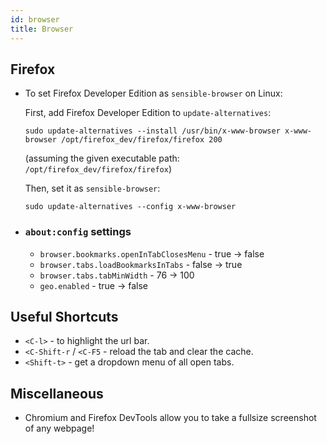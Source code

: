 ```yaml
---
id: browser
title: Browser
---
```


## Firefox

- To set Firefox Developer Edition as `sensible-browser` on Linux:

    First, add Firefox Developer Edition to `update-alternatives`:

    ```
    sudo update-alternatives --install /usr/bin/x-www-browser x-www-browser /opt/firefox_dev/firefox/firefox 200
    ```

    (assuming the given executable path: `/opt/firefox_dev/firefox/firefox`)

    Then, set it as `sensible-browser`:

    ```
    sudo update-alternatives --config x-www-browser
    ```

- ### `about:config` settings

    - `browser.bookmarks.openInTabClosesMenu` - true -> false
    - `browser.tabs.loadBookmarksInTabs` - false -> true
    - `browser.tabs.tabMinWidth` - 76 -> 100
    - `geo.enabled` - true -> false


## Useful Shortcuts

- `<C-l>` - to highlight the url bar.
- `<C-Shift-r` / `<C-F5` - reload the tab and clear the cache.
- `<Shift-t>` - get a dropdown menu of all open tabs.


## Miscellaneous

- Chromium and Firefox DevTools allow you to take a fullsize screenshot of any webpage!
